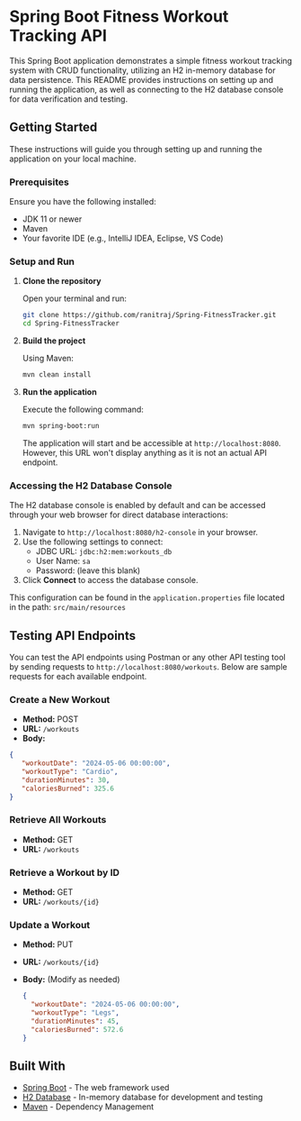 # Spring Boot Fitness Workout Tracking API
This Spring Boot application demonstrates a simple fitness workout tracking system with CRUD functionality, utilizing an H2 in-memory database for data persistence. This README provides instructions on setting up and running the application, as well as connecting to the H2 database console for data verification and testing.

## Getting Started
These instructions will guide you through setting up and running the application on your local machine.

### Prerequisites
Ensure you have the following installed:

- JDK 11 or newer
- Maven
- Your favorite IDE (e.g., IntelliJ IDEA, Eclipse, VS Code)

### Setup and Run

1. **Clone the repository**

   Open your terminal and run:

   ```bash
   git clone https://github.com/ranitraj/Spring-FitnessTracker.git
   cd Spring-FitnessTracker
   ```

2. **Build the project**

   Using Maven:

   ```bash
   mvn clean install
   ```

3. **Run the application**

   Execute the following command:

   ```bash
   mvn spring-boot:run
   ```

   The application will start and be accessible at `http://localhost:8080`. However, this URL won't display anything as it is not an actual API endpoint.

### Accessing the H2 Database Console

The H2 database console is enabled by default and can be accessed through your web browser for direct database interactions:

1. Navigate to `http://localhost:8080/h2-console` in your browser.
2. Use the following settings to connect:
   - JDBC URL: `jdbc:h2:mem:workouts_db`
   - User Name: `sa`
   - Password: (leave this blank)
3. Click **Connect** to access the database console.

This configuration can be found in the `application.properties` file located in the path: `src/main/resources`

## Testing API Endpoints

You can test the API endpoints using Postman or any other API testing tool by sending requests to `http://localhost:8080/workouts`. Below are sample requests for each available endpoint.

### Create a New Workout

- **Method:** POST
- **URL:** `/workouts`
- **Body:**

```json
{
   "workoutDate": "2024-05-06 00:00:00",
   "workoutType": "Cardio",
   "durationMinutes": 30,
   "caloriesBurned": 325.6
}
  ```

### Retrieve All Workouts

- **Method:** GET
- **URL:** `/workouts`

### Retrieve a Workout by ID

- **Method:** GET
- **URL:** `/workouts/{id}`

### Update a Workout

- **Method:** PUT
- **URL:** `/workouts/{id}`
- **Body:** (Modify as needed)

  ```json
  {
    "workoutDate": "2024-05-06 00:00:00",
    "workoutType": "Legs",
    "durationMinutes": 45,
    "caloriesBurned": 572.6
  }
  ```

## Built With

- [Spring Boot](https://spring.io/projects/spring-boot) - The web framework used
- [H2 Database](https://www.h2database.com/html/main.html) - In-memory database for development and testing
- [Maven](https://maven.apache.org/) - Dependency Management
